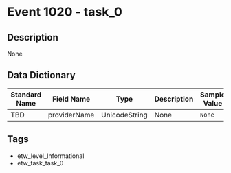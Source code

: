# Event 1020 - task_0

## Description
None

## Data Dictionary
|Standard Name|Field Name|Type|Description|Sample Value|
|---|---|---|---|---|
|TBD|providerName|UnicodeString|None|`None`|

## Tags
* etw_level_Informational
* etw_task_task_0